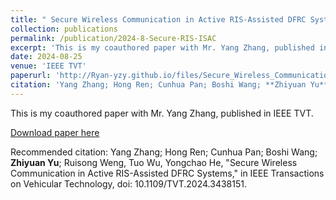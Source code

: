 ```yaml
---
title: " Secure Wireless Communication in Active RIS-Assisted DFRC Systems"
collection: publications
permalink: /publication/2024-8-Secure-RIS-ISAC
excerpt: 'This is my coauthored paper with Mr. Yang Zhang, published in IEEE TVT'
date: 2024-08-25
venue: 'IEEE TVT'
paperurl: 'http://Ryan-yzy.github.io/files/Secure_Wireless_Communication_in_Active_RIS-Assisted_DFRC_Systems.pdf'
citation: 'Yang Zhang; Hong Ren; Cunhua Pan; Boshi Wang; **Zhiyuan Yu**; Ruisong Weng, Tuo Wu, Yongchao He, "Secure Wireless Communication in Active RIS-Assisted DFRC Systems," in IEEE Transactions on Vehicular Technology, doi: 10.1109/TVT.2024.3438151.'
---
```

This is my coauthored paper with Mr. Yang Zhang, published in IEEE TVT.

[Download paper here](http://Ryan-yzy.github.io/files/Secure_Wireless_Communication_in_Active_RIS-Assisted_DFRC_Systems.pdf)

Recommended citation: Yang Zhang; Hong Ren; Cunhua Pan; Boshi Wang; **Zhiyuan Yu**; Ruisong Weng, Tuo Wu, Yongchao He, "Secure Wireless Communication in Active RIS-Assisted DFRC Systems," in IEEE Transactions on Vehicular Technology, doi: 10.1109/TVT.2024.3438151.